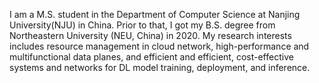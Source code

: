 I am a M.S. student in the Department of Computer Science at Nanjing University(NJU) in China. Prior to that, I got my B.S. degree from Northeastern University (NEU, China) in 2020. My research interests includes resource management in cloud network, high-performance and multifunctional data planes, and efficient and efficient, cost-effective systems and networks for DL model training, deployment, and inference.